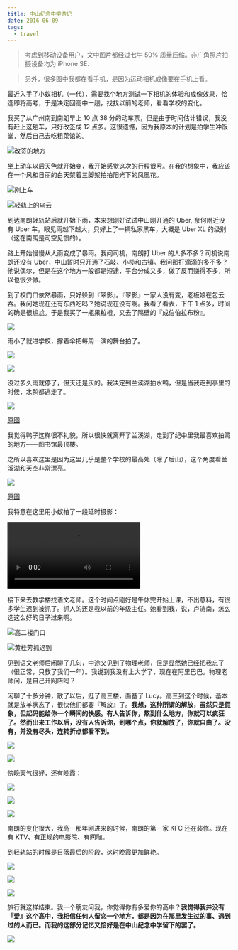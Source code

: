 ```yaml
---
title: 中山纪念中学游记
date: 2016-06-09
tags:
  - travel
---
```

> 考虑到移动设备用户，文中图片都经过七牛 50% 质量压缩。非广角照片拍摄设备均为 iPhone SE.

> 另外，很多图中我都在看手机，是因为运动相机成像要在手机上看。

最近入手了小蚁相机（一代），需要找个地方测试一下相机的体验和成像效果，恰逢即将高考，于是决定回高中一趟，找找以前的老师，看看学校的变化。

我买了从广州南到南朗早上 10 点 38 分的动车票，但是由于时间估计错误，我没有赶上这趟车，只好改签成 12 点多。这很遗憾，因为我原本的计划是拍学生冲饭堂，然后自己去吃粗菜馆的。

![改签的地方](//o86cdh9ph.qnssl.com/IMG_1371.jpg?imageView2/2/q/50)

坐上动车以后天色就开始变，我开始感觉这次的行程很亏。在我的想象中，我应该在一个风和日丽的白天架着三脚架拍拍阳光下的凤凰花。

![刚上车](//o86cdh9ph.qnssl.com/IMG_1372.jpg)

![轻轨上的乌云](//o86cdh9ph.qnssl.com/IMG_1377.jpg?imageView2/2/q/50)

到达南朗轻轨站后就开始下雨，本来想刚好试试中山刚开通的 Uber, 奈何附近没有 Uber 车。眼见雨越下越大，只好上了一辆私家黑车，大概是 Uber XL 的级别（这在南朗是司空见惯的）。

路上开始慢慢从大雨变成了暴雨。我问司机，南朗打 Uber 的人多不多？司机说南朗还没有 Uber，中山暂时只开通了石岐、小榄和古镇。我问那打滴滴的多不多？他说偶尔，但是在这个地方一般都是短途，平台分成又多，做了反而赚得不多，所以也很少做。

到了校门口依然暴雨，只好躲到『翠影』。『翠影』一家人没有变，老板娘在包云吞。我问她现在还有东西吃吗？她说现在没有啊。我看了看表，下午 1 点多，时间的确是很尴尬。于是我买了一瓶果粒橙，又去了隔壁的『成伯伯拉布粉』。

![](//o86cdh9ph.qnssl.com/IMG_1411.jpg?imageView2/2/q/50)

雨小了就进学校，撑着伞把每周一演的舞台拍了。

![](//o86cdh9ph.qnssl.com/IMG_1382.jpg?imageView2/2/q/50)

![](//o86cdh9ph.qnssl.com/IMG_1383.jpg?imageView2/2/q/50)

没过多久雨就停了，但天还是灰的。我决定到兰溪湖拍水鸭，但是当我走到亭里的时候，水鸭都逃走了。

![](//o86cdh9ph.qnssl.com/IMG_1443.jpg?imageView2/2/q/50)

[原图](https://o86cdh9ph.qnssl.com/IMG_1443.jpg)

我觉得鸭子这样很不礼貌，所以很快就离开了兰溪湖，走到了纪中里我最喜欢拍照的地方——图书馆最顶楼。

之所以喜欢这里是因为这里几乎是整个学校的最高处（除了后山），这个角度看兰溪湖和天空非常漂亮。

![](//o86cdh9ph.qnssl.com/IMG_1425.jpg?imageView2/2/q/50)

[原图](https://o86cdh9ph.qnssl.com/IMG_1425.jpg)

我特意在这里用小蚁拍了一段延时摄影：

<video src="//o86cdh9ph.qnssl.com/IMG_1434.MP4" controls style="max-width: 100%;"></video>

<p></p>

接下来去教学楼找语文老师。这个时间点刚好是午休完开始上课，不出意料，有很多学生迟到被抓了。抓人的还是我以前的年级主任。她看到我，说，卢涛南，怎么选这么好的日子过来啊。

![高二楼门口](//o86cdh9ph.qnssl.com/IMG_1558.jpg?imageView2/2/q/50)

![黄桂芳抓迟到](//o86cdh9ph.qnssl.com/IMG_1442.jpg?imageView2/2/q/50)

见到语文老师后闲聊了几句，中途又见到了物理老师，但是显然她已经把我忘了（很正常，只教了我们一年）。我说到我没有上大学了，现在在阿里巴巴。物理老师问，是自己开网店吗？

闲聊了十多分钟，散了以后，逛了高三楼，面基了 Lucy。高三到这个时候，基本就是放羊状态了，很快他们都要『解放』了。**我想，这种所谓的解放，虽然只是假象，但起码能给你一个瞬间的快感。有人告诉你，熬到什么地方，你就可以疯狂了。然而出来工作以后，没有人告诉你，到哪个点，你就解放了，你就自由了。没有，并没有尽头，连转折点都看不到。**

![](//o86cdh9ph.qnssl.com/IMG_1448.jpg)

![](//o86cdh9ph.qnssl.com/IMG_1554.jpg)

傍晚天气很好，还有晚霞：

![](//o86cdh9ph.qnssl.com/IMG_1454.jpg?imageView2/2/q/50)

![](//o86cdh9ph.qnssl.com/IMG_1457.jpg?imageView2/2/q/50)

![](//o86cdh9ph.qnssl.com/IMG_1473.jpg?imageView2/2/q/50)

南朗的变化很大，我高一那年刚进来的时候，南朗的第一家 KFC 还在装修。现在有 KTV、有正规的电影院、有网咖。

到轻轨站的时候是日落最后的阶段，这时晚霞更加鲜艳。

![](//o86cdh9ph.qnssl.com/IMG_1547.jpg?imageView2/2/q/50)

![](//o86cdh9ph.qnssl.com/IMG_1549.jpg?imageView2/2/q/50)

![](//o86cdh9ph.qnssl.com/IMG_1467.jpg?imageView2/2/q/50)

旅行就这样结束。我一个朋友问我，你觉得你有多爱你的高中？**我觉得我并没有『爱』这个高中，我相信任何人留恋一个地方，都是因为在那里发生过的事、遇到过的人而已。而我的这部分记忆又恰好是在中山纪念中学留下的罢了。**

![](//o86cdh9ph.qnssl.com/IMG_1433.jpg?imageView2/2/q/50)